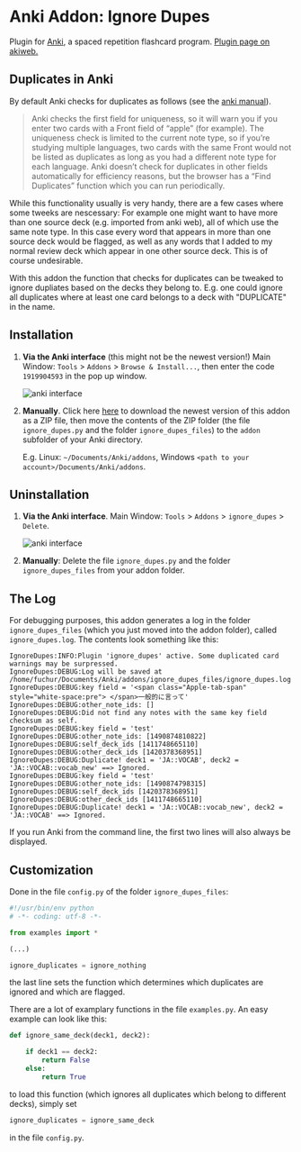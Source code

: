 # Anki Addon: Ignore Dupes

Plugin for [Anki](https://apps.ankiweb.net/), a spaced repetition flashcard program. [Plugin page on akiweb.](https://ankiweb.net/shared/info/1919904593)

## Duplicates in Anki

By default Anki checks for duplicates as follows (see the [anki manual](https://apps.ankiweb.net/docs/manual.html#adding-cards-and-notes)).


> Anki checks the first field for uniqueness, so it will warn you if you enter two cards with a Front field of “apple” (for example). The uniqueness check is limited to the current note type, so if you’re studying multiple languages, two cards with the same Front would not be listed as duplicates as long as you had a different note type for each language.
> Anki doesn’t check for duplicates in other fields automatically for efficiency reasons, but the browser has a “Find Duplicates” function which you can run periodically.

While this functionality usually is very handy, there are a few cases where some tweeks are nescessary: For example one might want to have more than one source deck (e.g. imported from anki web), all of which use the same note type. In this case every word that appears in more than one source deck would be flagged, as well as any words that I added to my normal review deck which appear in one other source deck. 
This is of course undesirable. 

With this addon the function that checks for duplicates can be tweaked to ignore dupliates based on the decks they belong to. E.g. one could ignore all duplicates where at least one card belongs to a deck with "DUPLICATE" in the name.

## Installation 

1. **Via the Anki interface** (this might not be the newest version!) Main Window: ```Tools``` > ```Addons``` > ```Browse & Install...```, then enter the code ```1919904593``` in the pop up window.

   ![anki interface](https://cloud.githubusercontent.com/assets/13602468/24506940/6d3a1d42-155f-11e7-8d7c-fd99f074953f.png)

2. **Manually**. Click here [here](https://github.com/klieret/anki-ignore-dupes/archive/master.zip) to download the newest version of this addon as a ZIP file, then move the contents of the ZIP folder (the file ```ignore_dupes.py``` and the folder ```ignore_dupes_files```) to the ```addon``` subfolder of your Anki directory. 

   E.g. Linux: ```~/Documents/Anki/addons```, Windows ```<path to your account>/Documents/Anki/addons```.

## Uninstallation

1. **Via the Anki interface**. Main Window: ```Tools``` > ```Addons``` > ```ignore_dupes``` > ```Delete```.

   ![anki interface](https://cloud.githubusercontent.com/assets/13602468/24505076/e39723ce-1558-11e7-9f3c-e379f6321a55.png)

2. **Manually**: Delete the file ```ignore_dupes.py``` and the folder ```ignore_dupes_files``` from your addon folder.

## The Log

For debugging purposes, this addon generates a log in the folder ```ignore_dupes_files``` (which you just moved into the addon folder), called ```ignore_dupes.log```. The contents look something like this:

    IgnoreDupes:INFO:Plugin 'ignore_dupes' active. Some duplicated card warnings may be surpressed.
    IgnoreDupes:DEBUG:Log will be saved at /home/fuchur/Documents/Anki/addons/ignore_dupes_files/ignore_dupes.log
    IgnoreDupes:DEBUG:key field = '<span class="Apple-tab-span" style="white-space:pre"> </span>一般的に言って'
    IgnoreDupes:DEBUG:other_note_ids: []
    IgnoreDupes:DEBUG:Did not find any notes with the same key field checksum as self.
    IgnoreDupes:DEBUG:key field = 'test'
    IgnoreDupes:DEBUG:other_note_ids: [1490874810822]
    IgnoreDupes:DEBUG:self_deck_ids [1411748665110]
    IgnoreDupes:DEBUG:other_deck_ids [1420378368951]
    IgnoreDupes:DEBUG:Duplicate! deck1 = 'JA::VOCAB', deck2 = 'JA::VOCAB::vocab_new' ==> Ignored.
    IgnoreDupes:DEBUG:key field = 'test'
    IgnoreDupes:DEBUG:other_note_ids: [1490874798315]
    IgnoreDupes:DEBUG:self_deck_ids [1420378368951]
    IgnoreDupes:DEBUG:other_deck_ids [1411748665110]
    IgnoreDupes:DEBUG:Duplicate! deck1 = 'JA::VOCAB::vocab_new', deck2 = 'JA::VOCAB' ==> Ignored.
    
If you run Anki from the command line, the first two lines will also always be displayed.

## Customization

Done in the file ```config.py``` of the folder ```ignore_dupes_files```:

```python
#!/usr/bin/env python
# -*- coding: utf-8 -*-

from examples import *

(...)

ignore_duplicates = ignore_nothing
```

the last line sets the function which determines which duplicates are ignored and which are flagged. 

There are a lot of examplary functions in the file ```examples.py```.
An easy example can look like this:
    
```python
def ignore_same_deck(deck1, deck2):

    if deck1 == deck2:
        return False
    else:
        return True
```

to load this function (which ignores all duplicates which belong to different decks), simply set

```python
ignore_duplicates = ignore_same_deck
```
    
in the file ```config.py```.